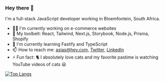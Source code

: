 ### Hey there 👋

I'm a full-stack JavaScript developer working in Bloemfontein, South Africa.

- 👨‍💻 I'm currently working on e-commerce websites
- 🧰 My toolbelt: React, Tailwind, Next.js, Storybook, Node.js, Prisma, Shopify
- 🌱 I'm currently learning Fastify and TypeScript
- 📫 How to reach me: asjas@hey.com, [Twitter](http://twitter.com/_asjas), [LinkedIn](https://www.linkedin.com/in/asjasroos/)
- ⚡ Fun fact: 🐈 I absolutely love cats and my favorite pastime is watching YouTube videos of cats 😃

[![Top Langs](https://github-readme-stats.vercel.app/api/top-langs/?username=asjas&layout=compact)](https://github.com/anuraghazra/github-readme-stats)
